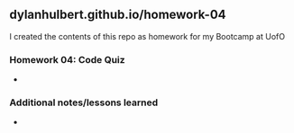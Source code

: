 ## dylanhulbert.github.io/homework-04
I created the contents of this repo as homework for my Bootcamp at UofO
### Homework 04: Code Quiz
* 
### Additional notes/lessons learned
* 

